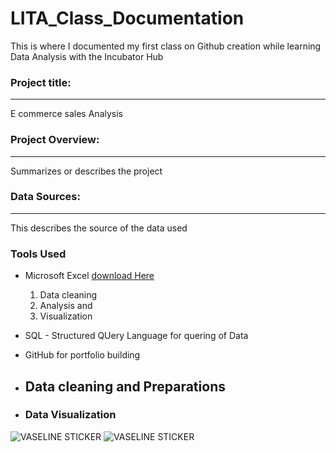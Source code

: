 # LITA_Class_Documentation
This is where I documented my first class on Github creation while learning Data Analysis with the Incubator Hub

### Project title:
---
E commerce sales Analysis 

### Project Overview:
---
Summarizes or describes the project

### Data Sources:
---
This describes the source of the data used

### Tools Used
- Microsoft Excel [download Here](https://www.microsoft.com)
  1. Data cleaning
  2. Analysis and
  3. Visualization
- SQL - Structured QUery Language for quering of Data
- GitHub for portfolio building

- ## Data cleaning and Preparations

- ### Data Visualization
![VASELINE STICKER](https://github.com/user-attachments/assets/3fb4be28-ea71-4307-9ef7-e44098caeba4)
![VASELINE STICKER](https://github.com/user-attachments/assets/39d9395e-fdc8-4999-add1-82c9e4a8bab0)

 

